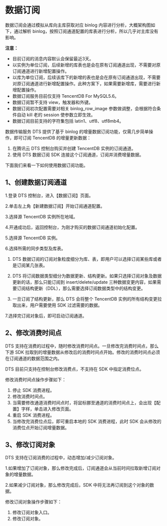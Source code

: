 # 数据订阅
数据订阅会通过模拟从库向主库获取对应 binlog 内容进行分析，大概架构图如下，通过解析 binlog，按照订阅通道配置的库表进行分析，所以几乎对主库没有影响。
 
**注意：**
* 目前订阅的消息内容默认会保留最近3天。
* 以实例为单位订阅，后续新增的库表也是会在原有订阅通道出现，不需要对原订阅通道进行新增配置操作。
* 以库为单位订阅，后续该库下的新增的表也是会在原有订阅通道出现，不需要对原订阅通道进行新增配置操作。此种方案下，如果需要新增库，需要进行新增配置操作。
* 数据订阅服务目前仅支持 TencentDB For MySQL5.6。
* 数据订阅暂不支持 view，触发器和外键。
* 数据订阅初次配置需要对相关 binlog_row_image 参数做调整，会根据符合条件自动 kill 老的 session 使参数立即生效。
* 数据订阅目前支持的字符集包括 latin1、utf8、utf8mb4。


数据传输服务 DTS 提供了基于 binlog 的增量数据订阅功能，仅需几步简单操作，即可订阅 TencentDB 的增量更新数据：
1.	在腾讯云 DTS 控制台购买并创建 TencentDB 实例的订阅通道。
2.	使用 DTS 数据订阅 SDK 连接这个订阅通道，订阅并消费增量数据。

下面我们来看一下如何使用数据订阅功能。

## 1、创建数据订阅通道

1.登录 DTS 控制台，进入【数据订阅】页面。

2.单击左上角【新建数据订阅】开始订阅通道配置。

3.选择源 TencentDB 实例所在地域。

4.开通成功后，返回控制台，为刚才购买的数据订阅通道初始化配置。

5.选择源 TencentDB 实例。

6.选择所需的同步类型及库表。

1. DTS 数据订阅的订阅对象粒度细分为库、表，即用户可以选择订阅某些库或者是订阅某几张表。

2. DTS 将订阅数据类型细分为数据更新、结构更新。如果只选择订阅对象及数据更新的话，那么只能订阅到 insert/delete/update 三种数据变更内容，如果需要订阅结构更新（DDL），那么需要选择订阅数据类型中的结构变更。

3. 一旦订阅了结构更新，那么 DTS 会将整个 TencentDB 实例的所有结构变更拉取出来，用户需要使用 SDK 过滤需要的数据。
 
7.选择完订阅对象后，即可启动订阅通道。

## 2、修改消费时间点

DTS 支持在消费的过程中，随时修改消费时间点。一旦修改完消费时间点，那么下游 SDK 拉取到的增量数据从修改后的消费时间点开始。修改的消费时间点必须在订阅通道的数据范围之内。

DTS 目前只支持在控制台修改消费点，不支持在 SDK 中指定消费位点。

修改消费时间点操作步骤如下：
1. 停止 SDK 消费进程。
2. 修改消费时间点。
3. 当需要修改通道消费时间点时，将鼠标挪至通道的消费时间点上，会出现【配置】字样，单击进入修改页面。
4. 重启 SDK 消费进程。
5. 当修改完消费位点后，即可重启本地的 SDK 消费进程，此时 SDK 会从修改的消费位点开始订阅增量数据。

## 3、修改订阅对象

DTS 支持在订阅消费的过程中，动态增加/减少订阅对象。

1.如果增加了订阅对象，那么修改完成后，订阅通道会从当前时间拉取新增订阅对象的增量数据。

2.如果减少订阅对象，那么修改完成后，SDK 中将无法再订阅到这个对象的数据。

修改订阅对象操作步骤如下：
1. 修改订阅对象入口。
2. 修改订阅对象。









